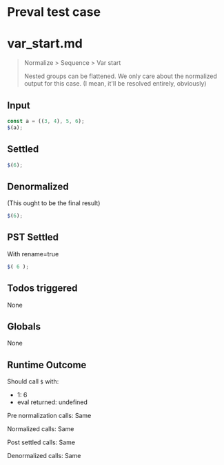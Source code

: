 # Preval test case

# var_start.md

> Normalize > Sequence > Var start
>
> Nested groups can be flattened. We only care about the normalized output for this case. (I mean, it'll be resolved entirely, obviously)

## Input

`````js filename=intro
const a = ((3, 4), 5, 6);
$(a);
`````


## Settled


`````js filename=intro
$(6);
`````


## Denormalized
(This ought to be the final result)

`````js filename=intro
$(6);
`````


## PST Settled
With rename=true

`````js filename=intro
$( 6 );
`````


## Todos triggered


None


## Globals


None


## Runtime Outcome


Should call `$` with:
 - 1: 6
 - eval returned: undefined

Pre normalization calls: Same

Normalized calls: Same

Post settled calls: Same

Denormalized calls: Same
